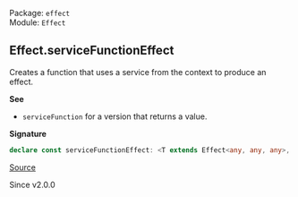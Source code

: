 Package: `effect`<br />
Module: `Effect`<br />

## Effect.serviceFunctionEffect

Creates a function that uses a service from the context to produce an effect.

**See**

- `serviceFunction` for a version that returns a value.

**Signature**

```ts
declare const serviceFunctionEffect: <T extends Effect<any, any, any>, Args extends Array<any>, A, E, R>(getService: T, f: (_: Effect.Success<T>) => (...args: Args) => Effect<A, E, R>) => (...args: Args) => Effect<A, E | Effect.Error<T>, R | Effect.Context<T>>
```

[Source](https://github.com/Effect-TS/effect/tree/main/packages/effect/src/Effect.ts#L7699)

Since v2.0.0